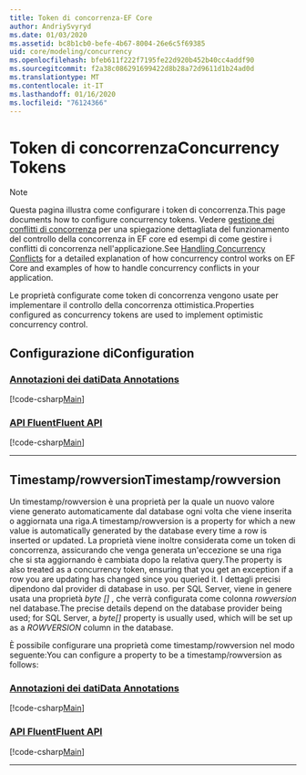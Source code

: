 ```yaml
---
title: Token di concorrenza-EF Core
author: AndriySvyryd
ms.date: 01/03/2020
ms.assetid: bc8b1cb0-befe-4b67-8004-26e6c5f69385
uid: core/modeling/concurrency
ms.openlocfilehash: bfeb611f222f7195fe22d920b452b40cc4addf90
ms.sourcegitcommit: f2a38c086291699422d8b28a72d9611d1b24ad0d
ms.translationtype: MT
ms.contentlocale: it-IT
ms.lasthandoff: 01/16/2020
ms.locfileid: "76124366"
---
```

# <a name="concurrency-tokens"></a><span data-ttu-id="0b888-102">Token di concorrenza</span><span class="sxs-lookup"><span data-stu-id="0b888-102">Concurrency Tokens</span></span>

> [!NOTE]
> <span data-ttu-id="0b888-103">Questa pagina illustra come configurare i token di concorrenza.</span><span class="sxs-lookup"><span data-stu-id="0b888-103">This page documents how to configure concurrency tokens.</span></span> <span data-ttu-id="0b888-104">Vedere [gestione dei conflitti di concorrenza](../saving/concurrency.md) per una spiegazione dettagliata del funzionamento del controllo della concorrenza in EF core ed esempi di come gestire i conflitti di concorrenza nell'applicazione.</span><span class="sxs-lookup"><span data-stu-id="0b888-104">See [Handling Concurrency Conflicts](../saving/concurrency.md) for a detailed explanation of how concurrency control works on EF Core and examples of how to handle concurrency conflicts in your application.</span></span>

<span data-ttu-id="0b888-105">Le proprietà configurate come token di concorrenza vengono usate per implementare il controllo della concorrenza ottimistica.</span><span class="sxs-lookup"><span data-stu-id="0b888-105">Properties configured as concurrency tokens are used to implement optimistic concurrency control.</span></span>

## <a name="configuration"></a><span data-ttu-id="0b888-106">Configurazione di</span><span class="sxs-lookup"><span data-stu-id="0b888-106">Configuration</span></span>

### <a name="data-annotationstabdata-annotations"></a>[<span data-ttu-id="0b888-107">Annotazioni dei dati</span><span class="sxs-lookup"><span data-stu-id="0b888-107">Data Annotations</span></span>](#tab/data-annotations)

[!code-csharp[Main](../../../samples/core/Modeling/DataAnnotations/Concurrency.cs?name=Concurrency&highlight=5)]

### <a name="fluent-apitabfluent-api"></a>[<span data-ttu-id="0b888-108">API Fluent</span><span class="sxs-lookup"><span data-stu-id="0b888-108">Fluent API</span></span>](#tab/fluent-api)

[!code-csharp[Main](../../../samples/core/Modeling/FluentAPI/Concurrency.cs?name=Concurrency&highlight=5)]

***

## <a name="timestamprowversion"></a><span data-ttu-id="0b888-109">Timestamp/rowversion</span><span class="sxs-lookup"><span data-stu-id="0b888-109">Timestamp/rowversion</span></span>

<span data-ttu-id="0b888-110">Un timestamp/rowversion è una proprietà per la quale un nuovo valore viene generato automaticamente dal database ogni volta che viene inserita o aggiornata una riga.</span><span class="sxs-lookup"><span data-stu-id="0b888-110">A timestamp/rowversion is a property for which a new value is automatically generated by the database every time a row is inserted or updated.</span></span> <span data-ttu-id="0b888-111">La proprietà viene inoltre considerata come un token di concorrenza, assicurando che venga generata un'eccezione se una riga che si sta aggiornando è cambiata dopo la relativa query.</span><span class="sxs-lookup"><span data-stu-id="0b888-111">The property is also treated as a concurrency token, ensuring that you get an exception if a row you are updating has changed since you queried it.</span></span> <span data-ttu-id="0b888-112">I dettagli precisi dipendono dal provider di database in uso. per SQL Server, viene in genere usata una proprietà *byte []* , che verrà configurata come colonna *rowversion* nel database.</span><span class="sxs-lookup"><span data-stu-id="0b888-112">The precise details depend on the database provider being used; for SQL Server, a *byte[]* property is usually used, which will be set up as a *ROWVERSION* column in the database.</span></span>

<span data-ttu-id="0b888-113">È possibile configurare una proprietà come timestamp/rowversion nel modo seguente:</span><span class="sxs-lookup"><span data-stu-id="0b888-113">You can configure a property to be a timestamp/rowversion as follows:</span></span>

### <a name="data-annotationstabdata-annotations"></a>[<span data-ttu-id="0b888-114">Annotazioni dei dati</span><span class="sxs-lookup"><span data-stu-id="0b888-114">Data Annotations</span></span>](#tab/data-annotations)

[!code-csharp[Main](../../../samples/core/Modeling/DataAnnotations/Timestamp.cs?name=Timestamp&highlight=7)]

### <a name="fluent-apitabfluent-api"></a>[<span data-ttu-id="0b888-115">API Fluent</span><span class="sxs-lookup"><span data-stu-id="0b888-115">Fluent API</span></span>](#tab/fluent-api)

[!code-csharp[Main](../../../samples/core/Modeling/FluentAPI/Timestamp.cs?name=Timestamp&highlight=9,17)]

***
